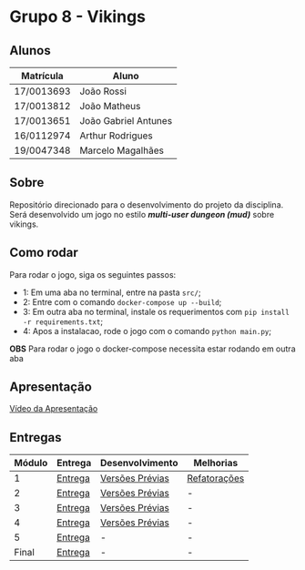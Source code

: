 # Grupo 8 - Vikings

## Alunos

| Matrícula | Aluno |
| -- | -- |
| 17/0013693 | João Rossi |
| 17/0013812 | João Matheus |
| 17/0013651 | João Gabriel Antunes |
| 16/0112974 | Arthur Rodrigues |
| 19/0047348 | Marcelo Magalhães |

## Sobre

Repositório direcionado para o desenvolvimento do projeto da disciplina. Será desenvolvido um jogo no estilo ***multi-user dungeon (mud)*** sobre vikings.

## Como rodar
Para rodar o jogo, siga os seguintes passos:
- 1: Em uma aba no terminal, entre na pasta `src/`;
- 2: Entre com o comando `docker-compose up --build`;
- 3: Em outra aba no terminal, instale os requerimentos com `pip install -r requirements.txt`;
- 4: Apos a instalacao, rode o jogo com o comando `python main.py`;

**OBS** Para rodar o jogo o docker-compose necessita estar rodando em outra aba

## Apresentação

[Vídeo da Apresentação](./media/apresenta%C3%A7%C3%A3o-grupo8-vikings.mp4)

## Entregas

| Módulo | Entrega | Desenvolvimento | Melhorias |
| ------ | ------- | --------------- | --------- |
| 1 | [Entrega](./mod_1/README.md) | [Versões Prévias](./mod_1/prev/README.md) | [Refatorações](./mod_1/refat/README.md) |
| 2 | [Entrega](./mod_2/README.md) | [Versões Prévias](./mod_2/prev/README.md) | - |
| 3 | [Entrega](./mod_3/README.md) | [Versões Prévias](./mod_3/prev/README.md) | - |
| 4 | [Entrega](./mod_4/README.md) | [Versões Prévias](./mod_4/prev/README.md) | - |
| 5 | [Entrega](./mod_5/README.md) | - | - |
| Final | [Entrega](./src/) | - | - |


